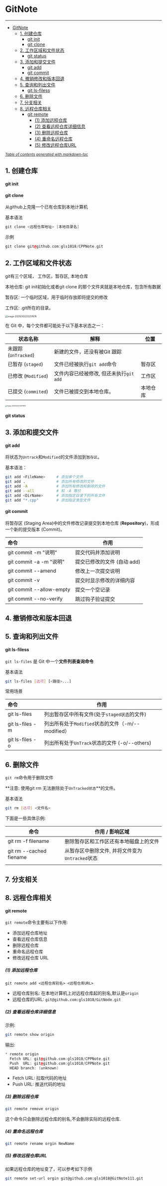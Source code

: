 # GitNote

------

- [GitNote](#gitnote)
  * [1. 创建仓库](#1-----)
      - [git init](#git-init)
      - [git clone](#git-clone)
  * [2. 工作区域和文件状态](#2----------)
      - [git status](#git-status)
  * [3. 添加和提交文件](#3--------)
      - [git add](#git-add)
      - [git commit](#git-commit)
  * [4. 撤销修改和版本回退](#4----------)
  * [5. 查询和列出文件](#5--------)
      - [git ls-filess](#git-ls-filess)
  * [6. 删除文件](#6-----)
  * [7. 分支相关](#7-----)
  * [8. 远程仓库相关](#8-------)
      - [git remote](#git-remote)
        * [(1) 添加远程仓库](#-1--------)
        * [(2) 查看远程仓库详细信息](#-2------------)
        * [(3) 删除远程仓库](#-3--------)
        * [(4) 重命名远程仓库](#-4---------)
        * [(5) 修改远程仓库URL](#-5--------url)

<small><i><a href='http://ecotrust-canada.github.io/markdown-toc/'>Table of contents generated with markdown-toc</a></i></small>

## 1. 创建仓库



#### git init





#### git clone

从github上克隆一个已有仓库到本地计算机

基本语法

```cpp
git clone <远程仓库地址> [本地目录名]
```

示例

```cpp
git clone git@github.com:gls1018/CPPNote.git
```





## 2. 工作区域和文件状态

git有三个区域， 工作区，暂存区, 本地仓库

本地仓库: git init初始化或者git clone 的那个文件夹就是本地仓库，包含所有数据

暂存区: 一个临时区域，用于临时存放即将提交的修改

工作区: .git所在的目录。

<img src="assets/image-20250302212251676.png" alt="image-20250302212251676" style="zoom:50%;" />



在 Git 中，每个文件都可能处于以下基本状态之一：

| 状态名称             | 解释                                    | 位置     |
| -------------------- | --------------------------------------- | -------- |
| 未跟踪 (`UnTracked`) | 新建的文件，还没有被Git 跟踪            |          |
| 已暂存 (`staged`)    | 文件已经被执行`git add`命令             | 暂存区   |
| 已修改 (`Modified`)  | 文件内容已经被修改, 但还未执行`git add` | 工作区   |
| 已提交 (`commited`)  | 文件已被提交到本地仓库。                | 本地仓库 |





<img src="assets/image-20250302213511809.png" alt="image-20250302213511809" style="zoom: 33%;" />



#### git status







## 3. 添加和提交文件

#### git add

将状态为`Untrack`和`Modified`的文件添加到`暂存区`。

基本语法：

```bash
git add <FileName>     # 添加单个文件
git add .              # 添加所有修改的文件
git add -A             # 添加所有修改和删除的文件
git add --all          # 和 -A 等价
git add <DirName>      # 添加指定目录下的所有文件
git add "*.cpp"        # 添加指定类型文件
```



#### git commit

将暂存区 (Staging Area)中的文件修改记录提交到本地仓库 (**Repository**)，形成一个新的提交版本 (Commit)。

| 命令                     | 作用                        |
| :----------------------- | --------------------------- |
| git commit -m "说明"     | 提交代码并添加说明          |
| git commit -a -m "说明"  | 提交已修改的文件 (自动 add) |
| git commit --amend       | 修改上一次提交说明          |
| git commit -v            | 提交时显示修改的详细内容    |
| git commit --allow-empty | 提交一个空记录              |
| git commit --no-verify   | 跳过钩子验证提交            |



## 4. 撤销修改和版本回退



## 5. 查询和列出文件

#### git ls-filess

`git ls-files` 是 Git 中一个**文件列表查询命令**

基本语法

```bash
git ls-files [选项] [<路径>...]
```



常用场景

| 命令            | 作用                                              |
| :-------------- | ------------------------------------------------- |
| git ls-files    | 列出暂存区中所有文件(处于`staged状态`的文件)      |
| git ls-files -m | 列出所有处于`Modified`状态的文件（-m/--modified） |
| git ls-files -o | 列出所有处于`UnTrack`状态的文件 (-o/--others)     |





## 6. 删除文件

`git rm`命令用于删除文件

**注意: 使用git rm 无法删除处于`UnTracked状态`**的文件。

基本语法

```bash
git rm [选项] <文件名>
```



下面是一些具体示例:

| 命令                    | 作用 / 影响区域                                 |
| ----------------------- | ----------------------------------------------- |
| git rm -f filename      | 删除暂存区和工作区还有本地磁盘上的文件          |
| git rm --cached fiename | 从暂存区中删除文件, 并将文件变为`Untracked`状态 |
|                         |                                                 |



## 7. 分支相关



## 8. 远程仓库相关

#### git remote

`git remote`命令主要有以下作用:

- 添加远程仓库地址
- 查看远程仓库信息
- 删除远程仓库
- 重命名远程仓库
- 修改远程仓库 URL

##### (1) 添加远程仓库

```
git remote add <远程仓库别名> <远程仓库URL>
```

- 远程仓库别名: 在本地计算机上对远程仓库起的别名,默认是`origin`
- 远程仓库的URL: `git@github.com:gls1018/GitNode.git`

##### (2) 查看远程仓库详细信息

示例:

```bash
git remote show origin
```

输出:

```cpp
* remote origin
  Fetch URL: git@github.com:gls1018/CPPNote.git
  Push  URL: git@github.com:gls1018/CPPNote.git
  HEAD branch: (unknown)
```

- Fetch URL: 拉取代码的地址
- Push URL: 推送代码的地址

##### (3) 删除远程仓库

```bash
git remote remove origin
```

这个命令只会删除远程仓库的别名,不会删除实际的远程仓库.

##### (4) 重命名远程仓库

```bash
git remote rename orgin NewName
```

##### (5) 修改远程仓库URL

如果远程仓库的地址变了，可以参考如下示例

```bash
git remote set-url orgin git@github.com:gls1018@GitNote111.git
```











